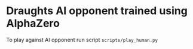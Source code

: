 # Draughts AI opponent trained using AlphaZero

To play against AI opponent run script `scripts/play_human.py`